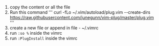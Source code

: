 1. copy the content or all the file
2. Run this command
'''
curl -fLo ~/.vim/autoload/plug.vim --create-dirs \
    https://raw.githubusercontent.com/junegunn/vim-plug/master/plug.vim
'''
3. create a new file or append in file - ~/.vimrc
4. run `:so %` inside the vimrc
5. run `:PlugInstall` inside the vimrc
